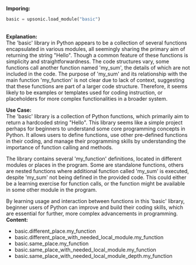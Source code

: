 <b class="custom_code_highlight_green">Imporing:</b><br>
```python
basic = upsonic.load_module("basic")
```
<br><b class="custom_code_highlight_green">Explanation:</b><br>The 'basic' library in Python appears to be a collection of several functions encapsulated in various modules, all seemingly sharing the primary aim of returning the string "Hello". Though a common feature of these functions is simplicity and straightforwardness. The code structures vary, some functions call another function named 'my_sum', the details of which are not included in the code. The purpose of 'my_sum' and its relationship with the main function 'my_function' is not clear due to lack of context, suggesting that these functions are part of a larger code structure. Therefore, it seems likely to be examples or templates used for coding instruction, or placeholders for more complex functionalities in a broader system.

<b class="custom_code_highlight_green">Use Case:</b><br>The 'basic' library is a collection of Python functions, which primarily aim to return a hardcoded string "Hello". This library seems like a simple project perhaps for beginners to understand some core programming concepts in Python. It allows users to define functions, use other pre-defined functions in their coding, and manage their programming skills by understanding the importance of function calling and methods. 

The library contains several 'my_function' definitions, located in different modules or places in the program. Some are standalone functions, others are nested functions where additional function called 'my_sum' is executed, despite 'my_sum' not being defined in the provided code. This could either be a learning exercise for function calls, or the function might be available in some other module in the program. 

By learning usage and interaction between functions in this 'basic' library, beginner users of Python can improve and build their coding skills, which are essential for further, more complex advancements in programming.
<br><b class="custom_code_highlight_green">Content:</b><br>
  - basic.different_place.my_function
  - basic.different_place_with_needed_local_module.my_function
  - basic.same_place.my_function
  - basic.same_place_with_needed_local_module.my_function
  - basic.same_place_with_needed_local_module_depth.my_function
